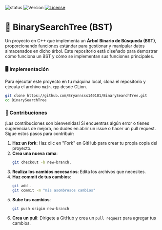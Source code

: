 ![status](https://img.shields.io/badge/status-finished-brightgreen)
![Version](https://img.shields.io/badge/version-v1.0.0-blue)
[![License](https://img.shields.io/badge/licencia-MIT-green)](https://github.com/Bryannsss140101/BinarySearchTree/blob/main/lic/LICENSE.txt)

# 🌳 BinarySearchTree (BST)

Un proyecto en C++ que implementa un **Árbol Binario de Búsqueda (BST)**, proporcionando funciones estándar para gestionar y manipular datos almacenados en dicho árbol. Este repositorio está diseñado para demostrar cómo funciona un BST y cómo se implementan sus funciones principales.

### 🖥️ Implementación
Para ejecutar este proyecto en tu máquina local, clona el repositorio y ejecuta el archivo `main.cpp` desde CLion.
```bash
git clone https://github.com/Bryannsss140101/BinarySearchTree.git
cd BinarySearchTree
```

### 🤝 Contribuciones
¡Las contribuciones son bienvenidas! Si encuentras algún error o tienes sugerencias de mejora, no dudes en abrir un issue o hacer un pull request. Sigue estos pasos para contribuir:

1. **Haz un fork**: Haz clic en "Fork" en GitHub para crear tu propia copia del proyecto.
2. **Crea una nueva rama**:
   ```bash
   git checkout -b new-branch.
   ```
4. **Realiza los cambios necesarios**: Edita los archivos que necesites.
5. **Haz commit de tus cambios**:
   ```bash
   git add .
   git commit -m "mis asombrosos cambios"
   ```
7. **Sube tus cambios**:
   ```bash
   git push origin new-branch
   ```
9. **Crea un pull**: Dirigete a GitHub y crea un `pull request` para agregar tus cambios.
